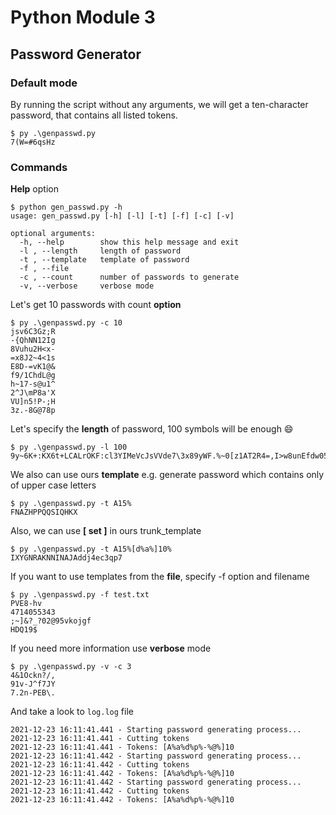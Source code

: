 # Python Module 3

## Password Generator

### Default mode
By running the script without any arguments, we will get a ten-character password, that contains all listed tokens.
```
$ py .\genpasswd.py
7(W=#6qsHz
```

### Commands
**Help** option
```
$ python gen_passwd.py -h
usage: gen_passwd.py [-h] [-l] [-t] [-f] [-c] [-v]

optional arguments:
  -h, --help        show this help message and exit
  -l , --length     length of password
  -t , --template   template of password
  -f , --file
  -c , --count      number of passwords to generate
  -v, --verbose     verbose mode

```

Let's get 10 passwords with count **option**
```
$ py .\genpasswd.py -c 10         
jsv6C3Gz;R
-{QhNN12Ig
8Vuhu2H<x-
=x8J2~4<1s
E8D-=vK1@&
f9/1ChdL@g
h~17-s@u1^
2^J\mP8a'X
VU]n5!P-;H
3z.-8G@78p

```

Let's specify the **length** of password, 100 symbols will be enough :smile:
```
$ py .\genpasswd.py -l 100
9y~6K+:KX6t+LCALrOKF:cl3YIMeVcJsVVde7\3x89yWF.%~0[z1AT2R4=,I>w8unEfdw054*=26Q15hix.6@NsTATa5z,7MPu5x
```

We also can use ours **template** e.g. generate password which contains only of upper case letters
```
$ py .\genpasswd.py -t A15%
FNAZHPPQQSIQHKX
```

Also, we can use **[ set ]** in ours trunk_template
```
$ py .\genpasswd.py -t A15%[d%a%]10%
IXYGNRAKNNINAJAddj4ec3qp7
```

If you want to use templates from the **file**, specify -f option and filename
```
$ py .\genpasswd.py -f test.txt
PVE8-hv
4714055343
;~]&?_?02@95vkojgf
HDQ19$
```
If you need more information use **verbose** mode
```
$ py .\genpasswd.py -v -c 3
4&1Ockn?/,
91v-J^f7JY
7.2n-PEB\.
```
And take a look to `log.log` file
```
2021-12-23 16:11:41.441 - Starting password generating process...
2021-12-23 16:11:41.441 - Cutting tokens
2021-12-23 16:11:41.441 - Tokens: [A%a%d%p%-%@%]10
2021-12-23 16:11:41.442 - Starting password generating process...
2021-12-23 16:11:41.442 - Cutting tokens
2021-12-23 16:11:41.442 - Tokens: [A%a%d%p%-%@%]10
2021-12-23 16:11:41.442 - Starting password generating process...
2021-12-23 16:11:41.442 - Cutting tokens
2021-12-23 16:11:41.442 - Tokens: [A%a%d%p%-%@%]10
```
